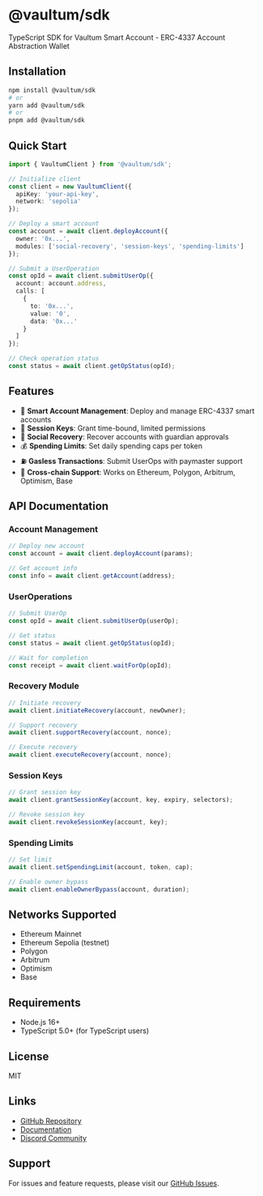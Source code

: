 # @vaultum/sdk

TypeScript SDK for Vaultum Smart Account - ERC-4337 Account Abstraction Wallet

## Installation

```bash
npm install @vaultum/sdk
# or
yarn add @vaultum/sdk
# or
pnpm add @vaultum/sdk
```

## Quick Start

```typescript
import { VaultumClient } from '@vaultum/sdk';

// Initialize client
const client = new VaultumClient({
  apiKey: 'your-api-key',
  network: 'sepolia'
});

// Deploy a smart account
const account = await client.deployAccount({
  owner: '0x...',
  modules: ['social-recovery', 'session-keys', 'spending-limits']
});

// Submit a UserOperation
const opId = await client.submitUserOp({
  account: account.address,
  calls: [
    {
      to: '0x...',
      value: '0',
      data: '0x...'
    }
  ]
});

// Check operation status
const status = await client.getOpStatus(opId);
```

## Features

- 🔐 **Smart Account Management**: Deploy and manage ERC-4337 smart accounts
- 🔑 **Session Keys**: Grant time-bound, limited permissions
- 👥 **Social Recovery**: Recover accounts with guardian approvals
- 💰 **Spending Limits**: Set daily spending caps per token
- ⛽ **Gasless Transactions**: Submit UserOps with paymaster support
- 🔗 **Cross-chain Support**: Works on Ethereum, Polygon, Arbitrum, Optimism, Base

## API Documentation

### Account Management

```typescript
// Deploy new account
const account = await client.deployAccount(params);

// Get account info
const info = await client.getAccount(address);
```

### UserOperations

```typescript
// Submit UserOp
const opId = await client.submitUserOp(userOp);

// Get status
const status = await client.getOpStatus(opId);

// Wait for completion
const receipt = await client.waitForOp(opId);
```

### Recovery Module

```typescript
// Initiate recovery
await client.initiateRecovery(account, newOwner);

// Support recovery
await client.supportRecovery(account, nonce);

// Execute recovery
await client.executeRecovery(account, nonce);
```

### Session Keys

```typescript
// Grant session key
await client.grantSessionKey(account, key, expiry, selectors);

// Revoke session key
await client.revokeSessionKey(account, key);
```

### Spending Limits

```typescript
// Set limit
await client.setSpendingLimit(account, token, cap);

// Enable owner bypass
await client.enableOwnerBypass(account, duration);
```

## Networks Supported

- Ethereum Mainnet
- Ethereum Sepolia (testnet)
- Polygon
- Arbitrum
- Optimism
- Base

## Requirements

- Node.js 16+
- TypeScript 5.0+ (for TypeScript users)

## License

MIT

## Links

- [GitHub Repository](https://github.com/vaultum/vaultum)
- [Documentation](https://docs.vaultum.io)
- [Discord Community](https://discord.gg/vaultum)

## Support

For issues and feature requests, please visit our [GitHub Issues](https://github.com/vaultum/vaultum/issues).